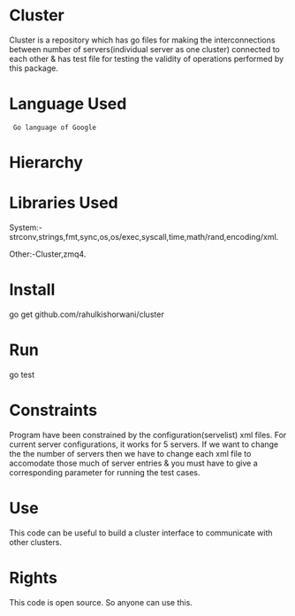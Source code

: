 Cluster
=======

Cluster is a repository which has go files for making the interconnections between number of servers(individual server as one cluster) connected to each other & has test file for testing the validity of operations performed by this package.

Language Used
=====
     Go language of Google
Hierarchy
=====
     

Libraries Used
=====
System:- strconv,strings,fmt,sync,os,os/exec,syscall,time,math/rand,encoding/xml.

Other:-Cluster,zmq4.

Install
=====
go get github.com/rahulkishorwani/cluster

Run
=====
go test

Constraints
=====
   Program have been constrained by the configuration(servelist) xml files. For current server configurations, it works 
for 5 servers. If we want to change the the number of servers then we have to change each xml file to accomodate those much of server entries & you must have to give a corresponding parameter for running the test cases.

Use
=====
   This code can be useful to build a cluster interface to communicate with other clusters.

Rights
=====
   This code is open source. So anyone can use this.
